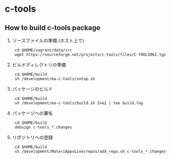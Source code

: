 # c-tools

## How to build c-tools package

1. ソースファイルの準備 (ホスト上で)

        cd $HOME/vagrant/data/src
        wget https://sourceforge.net/projects/c-tools/files/C-TOOLS062.tgz

2. ビルドディレクトリの準備

        cd $HOME/build
        sh /development/ma-c-tools/setup.sh

3. パッケージのビルド

        cd $HOME/build
        sh /development/ma-c-tools/build.sh 2>&1 | tee build.log

4. パッケージへの署名

        cd $HOME/build
        debsign c-tools_*.changes 

5. リポジトリへの登録

        cd $HOME/build
        sh /development/MateriAppsLive/repos/add_repo.sh c-tools_*.changes
